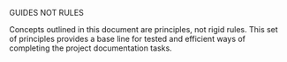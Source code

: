 GUIDES NOT RULES

Concepts outlined in this document are principles, not rigid rules. This set of principles provides a base line for tested and efficient ways of completing the project documentation tasks.